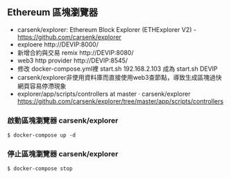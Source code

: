 ## Ethereum 區塊瀏覽器

* carsenk/explorer: Ethereum Block Explorer (ETHExplorer V2) - https://github.com/carsenk/explorer
* exploere http://DEVIP:8000/
* 新增合約與交易 remix http://DEVIP:8080/
* web3 http provider http://DEVIP:8545/
* 修改 docker-compose.yml裡 start.sh 192.168.2.103 成為 start.sh DEVIP
* carsenk/explorer非使用資料庫而直接使用web3查節點，導致生成區塊過快網頁容易停滯現象
* explorer/app/scripts/controllers at master · carsenk/explorer  https://github.com/carsenk/explorer/tree/master/app/scripts/controllers

### 啟動區塊瀏覽器 carsenk/explorer

```
$ docker-compose up -d
```

### 停止區塊瀏覽器 carsenk/explorer

```
$ docker-compose stop
```